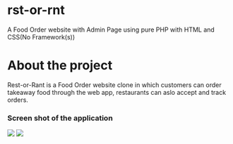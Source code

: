 # rst-or-rnt
A Food Order website with Admin Page using pure PHP with HTML and CSS(No Framework(s))


# About the project

Rest-or-Rant is a Food Order website clone in which customers can order takeaway food through the web app, restaurants can aslo accept and track orders.


### Screen shot of the application

![](/screenshots/FoodtaskerWeb_screenshot_1.png)
![](/screenshots/FoodtaskerWeb_screenshot_2.png)
